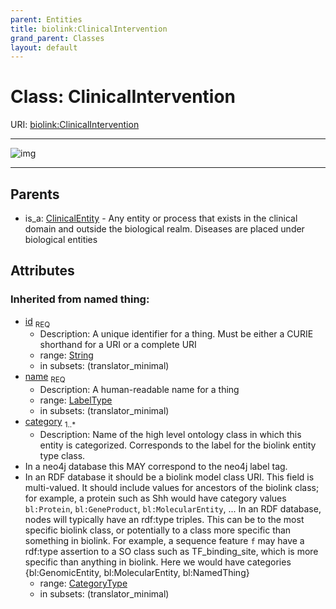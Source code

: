 ```yaml
---
parent: Entities
title: biolink:ClinicalIntervention
grand_parent: Classes
layout: default
---
```


# Class: ClinicalIntervention




URI: [biolink:ClinicalIntervention](https://w3id.org/biolink/vocab/ClinicalIntervention)


---

![img](http://yuml.me/diagram/nofunky;dir:TB/class/[ClinicalEntity]%5E-[ClinicalIntervention%7Cid(i):string;name(i):label_type;category(i):category_type%20%2B],[ClinicalEntity])

---


## Parents

 *  is_a: [ClinicalEntity](ClinicalEntity.md) - Any entity or process that exists in the clinical domain and outside the biological realm. Diseases are placed under biological entities

## Attributes


### Inherited from named thing:

 * [id](id.md)  <sub>REQ</sub>
    * Description: A unique identifier for a thing. Must be either a CURIE shorthand for a URI or a complete URI
    * range: [String](types/String.md)
    * in subsets: (translator_minimal)
 * [name](name.md)  <sub>REQ</sub>
    * Description: A human-readable name for a thing
    * range: [LabelType](types/LabelType.md)
    * in subsets: (translator_minimal)
 * [category](category.md)  <sub>1..*</sub>
    * Description: Name of the high level ontology class in which this entity is categorized. Corresponds to the label for the biolink entity type class.
 * In a neo4j database this MAY correspond to the neo4j label tag.
 * In an RDF database it should be a biolink model class URI.
This field is multi-valued. It should include values for ancestors of the biolink class; for example, a protein such as Shh would have category values `bl:Protein`, `bl:GeneProduct`, `bl:MolecularEntity`, ...
In an RDF database, nodes will typically have an rdf:type triples. This can be to the most specific biolink class, or potentially to a class more specific than something in biolink. For example, a sequence feature `f` may have a rdf:type assertion to a SO class such as TF_binding_site, which is more specific than anything in biolink. Here we would have categories {bl:GenomicEntity, bl:MolecularEntity, bl:NamedThing}
    * range: [CategoryType](types/CategoryType.md)
    * in subsets: (translator_minimal)
